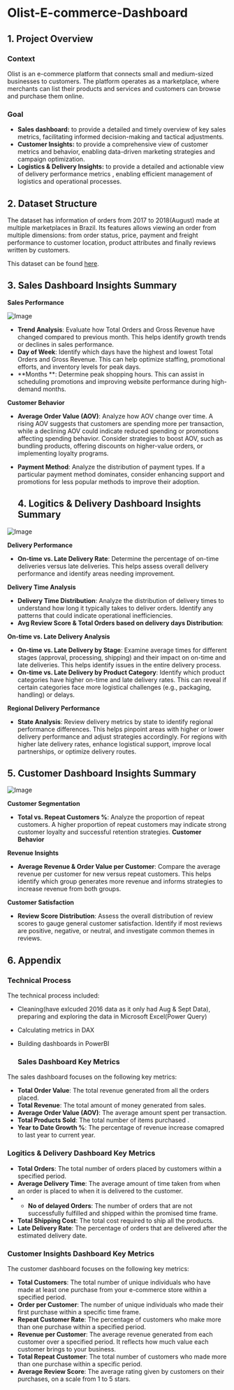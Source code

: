 # Olist-E-commerce-Dashboard

## 1. Project Overview

### Context

Olist is an e-commerce platform that connects small and medium-sized businesses to customers. The platform operates as a marketplace, where merchants can list their products and services and customers can browse and purchase them online. 


### Goal

- **Sales dashboard:** to provide a detailed and timely overview of key sales metrics, facilitating informed decision-making and tactical adjustments.
- **Customer Insights:** to provide a comprehensive view of customer metrics and behavior, enabling data-driven marketing strategies and campaign optimization.
- **Logistics & Delivery Insights:**  to provide a detailed and actionable view of delivery performance metrics , enabling efficient management of logistics and operational processes.


## 2. Dataset Structure

The dataset has information of  orders from 2017 to 2018(August) made at multiple marketplaces in Brazil. Its features allows viewing an order from multiple dimensions: from order status, price, payment and freight performance to customer location, product attributes and finally reviews written by customers.

This dataset can be found [here](https://www.kaggle.com/datasets/olistbr/brazilian-ecommerce/code). 

## 3. Sales Dashboard Insights Summary

**Sales Performance**

![Image](https://github.com/user-attachments/assets/97ab0b4e-1af8-425f-ba57-bf646045c2ec)

- **Trend Analysis**: Evaluate how Total Orders and Gross Revenue have changed compared to previous month. This helps identify growth trends or declines in sales performance.
- **Day of Week**: Identify which days have the highest and lowest Total Orders and Gross Revenue. This can help optimize staffing, promotional efforts, and inventory levels for peak days.
- **Months **: Determine peak shopping hours. This can assist in scheduling promotions and improving website performance during high-demand months.

**Customer Behavior**

- **Average Order Value (AOV)**: Analyze how AOV change over time. A rising AOV suggests that customers are spending more per transaction, while a declining AOV could indicate reduced spending or promotions affecting spending behavior. Consider strategies to boost AOV, such as bundling products, offering discounts on higher-value orders, or implementing loyalty programs.
- **Payment Method**: Analyze the distribution of payment types. If a particular payment method dominates, consider enhancing support and promotions for less popular methods to improve their adoption.


  ## 4. Logitics & Delivery Dashboard Insights Summary

![Image](https://github.com/user-attachments/assets/7166249d-93d5-4d71-9672-8078de77f191)


**Delivery Performance**

- **On-time vs. Late Delivery Rate**: Determine the percentage of on-time deliveries versus late deliveries. This helps assess overall delivery performance and identify areas needing improvement.

**Delivery Time Analysis**

- **Delivery Time Distribution**: Analyze the distribution of delivery times to understand how long it typically takes to deliver orders. Identify any patterns that could indicate operational inefficiencies.
- **Avg Review Score & Total Orders based on delivery days Distribution**:

**On-time vs. Late Delivery Analysis**

- **On-time vs. Late Delivery by Stage**: Examine average times for different stages (approval, processing, shipping) and their impact on on-time and late deliveries. This helps identify issues in the entire delivery process.
- **On-time vs. Late Delivery by Product Category**: Identify which product categories have higher on-time and late delivery rates. This can reveal if certain categories face more logistical challenges (e.g., packaging, handling) or delays.

**Regional Delivery Performance**

- **State Analysis**: Review delivery metrics by state to identify regional performance differences. This helps pinpoint areas with higher or lower delivery performance and adjust strategies accordingly. For regions with higher late delivery rates, enhance logistical support, improve local partnerships, or optimize delivery routes.


## 5. Customer Dashboard Insights Summary

![Image](https://github.com/user-attachments/assets/6729c0d0-edca-4e14-9024-eced7131a275)

**Customer Segmentation**

- **Total vs. Repeat Customers %**: Analyze the proportion of repeat customers. A higher proportion of repeat customers may indicate strong customer loyalty and successful retention strategies. 
**Customer Behavior** 

**Revenue Insights**

- **Average Revenue & Order Value per Customer**: Compare the average revenue per customer for new versus repeat customers. This helps identify which group generates more revenue and informs strategies to increase revenue from both groups.

**Customer Satisfaction**

- **Review Score Distribution**: Assess the overall distribution of review scores to gauge general customer satisfaction. Identify if most reviews are positive, negative, or neutral, and investigate common themes in reviews.


## 6. Appendix

### Technical Process

The technical process included:

- Cleaning(have exlcuded 2016 data as it only had Aug & Sept Data), preparing and exploring the data in Microsoft Excel(Power Query)
- Calculating metrics in DAX
- Building dashboards in PowerBI


  ### Sales Dashboard Key Metrics

The sales dashboard focuses on the following key metrics:

- **Total Order Value**: The total  revenue generated from all the orders placed.
- **Total Revenue**: The total amount of money generated from sales.
- **Average Order Value (AOV)**: The average amount spent per transaction.
- **Total Products Sold**: The total number of items purchased .
- **Year to Date Growth %**: The percentage of revenue increase comapred to last year to current year.

### Logitics & Delivery Dashboard Key Metrics

- **Total Orders**: The total number of orders placed by customers within a specified period.
- **Average Delivery Time**: The average amount of time taken from when an order is placed to when it is delivered to the customer.
- - **No of delayed Orders**: The number of orders that are  not successfully fulfilled and shipped within the promised time frame.
- **Total Shipping Cost**: The total cost required to ship all the products.
- **Late Delivery Rate**: The percentage of orders that are delivered after the estimated delivery date.


### Customer Insights Dashboard Key Metrics

The customer dashboard focuses on the following key metrics:

- **Total Customers**: The total number of unique individuals who have made at least one purchase from your e-commerce store within a specified period.
- **Order per Customer**: The number of unique individuals who made their first purchase within a specific time frame.
- **Repeat Customer Rate**: The percentage of customers who make more than one purchase within a specified period.
- **Revenue per Customer**: The average revenue generated from each customer over a specified period. It reflects how much value each customer brings to your business.
- **Total Repeat Customer**: The total number of customers who made more than one purchase within a specific period.
- **Average Review Score**: The average rating given by customers on their purchases,  on a scale from 1 to 5 stars.




